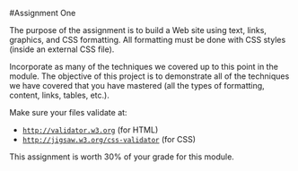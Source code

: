 #Assignment One

The purpose of the assignment is to build a Web site using text, links, graphics, and CSS formatting. All formatting must be done with CSS styles (inside an external CSS file).

Incorporate as many of the techniques we covered up to this point in the module. The objective of this project is to demonstrate all of the techniques we have covered that you have mastered (all the types of formatting, content, links, tables, etc.).

Make sure your files validate at: 

- <a href="http://validator.w3.org" target="_blank">`http://validator.w3.org`</a> (for HTML) 
- <a href="http://jigsaw.w3.org/css-validator" target="_blank">`http://jigsaw.w3.org/css-validator`</a> (for CSS) 

This assignment is worth 30% of your grade for this module.

